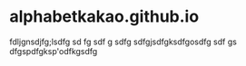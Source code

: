 # alphabetkakao.github.io
fdljgnsdjfg;lsdfg
sd
fg
sdf
g
sdfg
sdfgjsdfgksdfgosdfg
sdf
gs
dfgspdfgksp'odfkgsdfg
